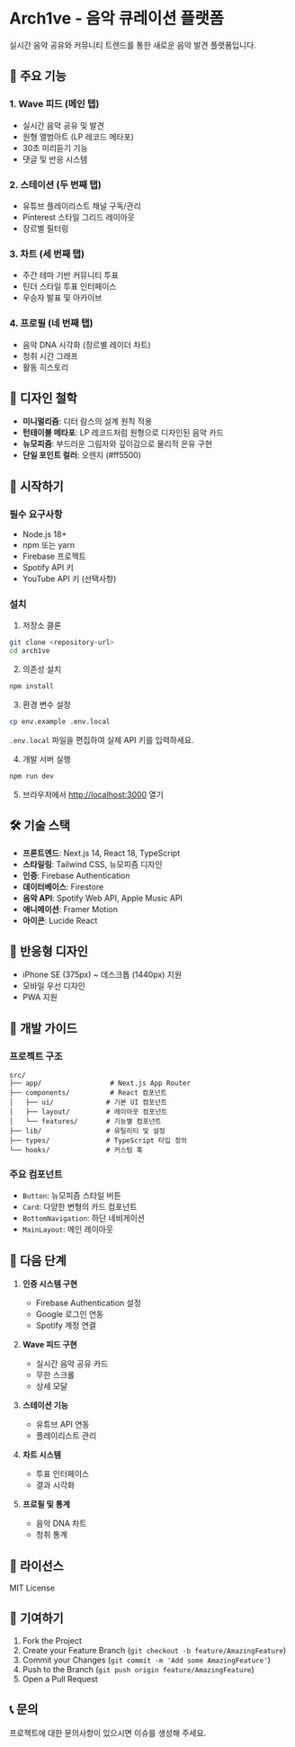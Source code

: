 # Arch1ve - 음악 큐레이션 플랫폼

실시간 음악 공유와 커뮤니티 트렌드를 통한 새로운 음악 발견 플랫폼입니다.

## 🎵 주요 기능

### 1. Wave 피드 (메인 탭)
- 실시간 음악 공유 및 발견
- 원형 앨범아트 (LP 레코드 메타포)
- 30초 미리듣기 기능
- 댓글 및 반응 시스템

### 2. 스테이션 (두 번째 탭)
- 유튜브 플레이리스트 채널 구독/관리
- Pinterest 스타일 그리드 레이아웃
- 장르별 필터링

### 3. 차트 (세 번째 탭)
- 주간 테마 기반 커뮤니티 투표
- 틴더 스타일 투표 인터페이스
- 우승자 발표 및 아카이브

### 4. 프로필 (네 번째 탭)
- 음악 DNA 시각화 (장르별 레이더 차트)
- 청취 시간 그래프
- 활동 히스토리

## 🎨 디자인 철학

- **미니멀리즘**: 디터 람스의 설계 원칙 적용
- **턴테이블 메타포**: LP 레코드처럼 원형으로 디자인된 음악 카드
- **뉴모피즘**: 부드러운 그림자와 깊이감으로 물리적 은유 구현
- **단일 포인트 컬러**: 오렌지 (#ff5500)

## 🚀 시작하기

### 필수 요구사항
- Node.js 18+ 
- npm 또는 yarn
- Firebase 프로젝트
- Spotify API 키
- YouTube API 키 (선택사항)

### 설치

1. 저장소 클론
```bash
git clone <repository-url>
cd arch1ve
```

2. 의존성 설치
```bash
npm install
```

3. 환경 변수 설정
```bash
cp env.example .env.local
```
`.env.local` 파일을 편집하여 실제 API 키를 입력하세요.

4. 개발 서버 실행
```bash
npm run dev
```

5. 브라우저에서 [http://localhost:3000](http://localhost:3000) 열기

## 🛠 기술 스택

- **프론트엔드**: Next.js 14, React 18, TypeScript
- **스타일링**: Tailwind CSS, 뉴모피즘 디자인
- **인증**: Firebase Authentication
- **데이터베이스**: Firestore
- **음악 API**: Spotify Web API, Apple Music API
- **애니메이션**: Framer Motion
- **아이콘**: Lucide React

## 📱 반응형 디자인

- iPhone SE (375px) ~ 데스크톱 (1440px) 지원
- 모바일 우선 디자인
- PWA 지원

## 🔧 개발 가이드

### 프로젝트 구조
```
src/
├── app/                 # Next.js App Router
├── components/          # React 컴포넌트
│   ├── ui/             # 기본 UI 컴포넌트
│   ├── layout/         # 레이아웃 컴포넌트
│   └── features/       # 기능별 컴포넌트
├── lib/                # 유틸리티 및 설정
├── types/              # TypeScript 타입 정의
└── hooks/              # 커스텀 훅
```

### 주요 컴포넌트
- `Button`: 뉴모피즘 스타일 버튼
- `Card`: 다양한 변형의 카드 컴포넌트
- `BottomNavigation`: 하단 네비게이션
- `MainLayout`: 메인 레이아웃

## 🎯 다음 단계

1. **인증 시스템 구현**
   - Firebase Authentication 설정
   - Google 로그인 연동
   - Spotify 계정 연결

2. **Wave 피드 구현**
   - 실시간 음악 공유 카드
   - 무한 스크롤
   - 상세 모달

3. **스테이션 기능**
   - 유튜브 API 연동
   - 플레이리스트 관리

4. **차트 시스템**
   - 투표 인터페이스
   - 결과 시각화

5. **프로필 및 통계**
   - 음악 DNA 차트
   - 청취 통계

## 📄 라이선스

MIT License

## 🤝 기여하기

1. Fork the Project
2. Create your Feature Branch (`git checkout -b feature/AmazingFeature`)
3. Commit your Changes (`git commit -m 'Add some AmazingFeature'`)
4. Push to the Branch (`git push origin feature/AmazingFeature`)
5. Open a Pull Request

## 📞 문의

프로젝트에 대한 문의사항이 있으시면 이슈를 생성해 주세요.

